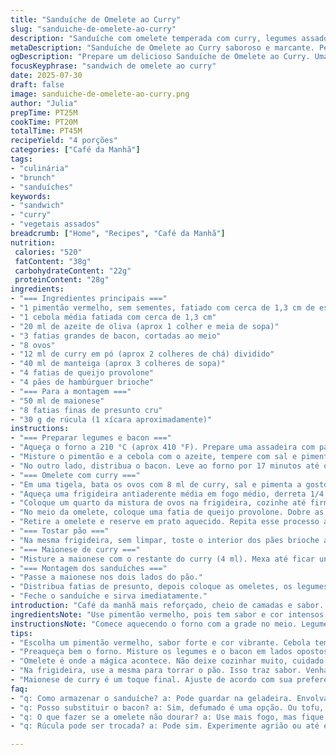 ```yaml
---
title: "Sanduíche de Omelete ao Curry"
slug: "sanduiche-de-omelete-ao-curry"
description: "Sanduíche com omelete temperada com curry, legumes assados, bacon crocante e queijo derretido, montado em pão brioche tostado. Aroma marcado, sabor intenso, combinação de texturas. Ideal para café da manhã reforçado ou brunch. Tempo total em torno de 40 minutos. Sem glúten, sem nozes. Usa ingredientes comuns, toque diferente com curry em maionese. Simples, prático, saboroso."
metaDescription: "Sanduíche de Omelete ao Curry saboroso e marcante. Perfeito para café da manhã ou brunch. Experimente essa combinação única de sabores."
ogDescription: "Prepare um delicioso Sanduíche de Omelete ao Curry. Uma mistura incrível de texturas e sabores. Ideal para qualquer refeição."
focusKeyphrase: "sandwich de omelete ao curry"
date: 2025-07-30
draft: false
image: sanduiche-de-omelete-ao-curry.png
author: "Julia"
prepTime: PT25M
cookTime: PT20M
totalTime: PT45M
recipeYield: "4 porções"
categories: ["Café da Manhã"]
tags:
- "culinária"
- "brunch"
- "sanduíches"
keywords:
- "sandwich"
- "curry"
- "vegetais assados"
breadcrumb: ["Home", "Recipes", "Café da Manhã"]
nutrition: 
 calories: "520"
 fatContent: "38g"
 carbohydrateContent: "22g"
 proteinContent: "28g"
ingredients:
- "=== Ingredientes principais ==="
- "1 pimentão vermelho, sem sementes, fatiado com cerca de 1,3 cm de espessura"
- "1 cebola média fatiada com cerca de 1,3 cm"
- "20 ml de azeite de oliva (aprox 1 colher e meia de sopa)"
- "3 fatias grandes de bacon, cortadas ao meio"
- "8 ovos"
- "12 ml de curry em pó (aprox 2 colheres de chá) dividido"
- "40 ml de manteiga (aprox 3 colheres de sopa)"
- "4 fatias de queijo provolone"
- "4 pães de hambúrguer brioche"
- "=== Para a montagem ==="
- "50 ml de maionese"
- "8 fatias finas de presunto cru"
- "30 g de rúcula (1 xícara aproximadamente)"
instructions:
- "=== Preparar legumes e bacon ==="
- "Aqueça o forno a 210 °C (aprox 410 °F). Prepare uma assadeira com papel manteiga ou forma antiaderente."
- "Misture o pimentão e a cebola com o azeite, tempere com sal e pimenta. Separe a metade da assadeira para colocar os legumes."
- "No outro lado, distribua o bacon. Leve ao forno por 17 minutos até os legumes ficarem macios e o bacon crocante. Retire e deixe escorrer o excesso de gordura, reserve."
- "=== Omelete com curry ==="
- "Em uma tigela, bata os ovos com 8 ml de curry, sal e pimenta a gosto."
- "Aqueça uma frigideira antiaderente média em fogo médio, derreta 1/4 da manteiga."
- "Coloque um quarto da mistura de ovos na frigideira, cozinhe até firmar, mas ainda úmido por cima."
- "No meio da omelete, coloque uma fatia de queijo provolone. Dobre as bordas formando um quadrado envolvendo o queijo."
- "Retire a omelete e reserve em prato aquecido. Repita esse processo até acabar os ovos, manteiga e queijo."
- "=== Tostar pão ==="
- "Na mesma frigideira, sem limpar, toste o interior dos pães brioche até dourar."
- "=== Maionese de curry ==="
- "Misture a maionese com o restante do curry (4 ml). Mexa até ficar uniforme."
- "=== Montagem dos sanduíches ==="
- "Passe a maionese nos dois lados do pão."
- "Distribua fatias de presunto, depois coloque as omeletes, os legumes assados, o bacon e finalize com a rúcula."
- "Feche o sanduíche e sirva imediatamente."
introduction: "Café da manhã mais reforçado, cheio de camadas e sabor. Algo diferente do pão na chapa. Omelete temperada com curry mistura bem com legumes assados e bacon crocante. O queijo derrete, junta tudo. O pão brioche dá uma maciez que casa com o sabor forte do curry e a acidez da rúcula. Não é só um sanduíche qualquer. Tem textura, crocância, um toque de frescor. O segredo está em deixar a omelete quase cremosa, e enrolar com o queijo no meio. A maionese leva também curry, pra dar continuidade ao sabor. Pronto para o brunch, um almoço leve, ou pra quem acorda tarde e quer algo diferente da tapioca ou cuscuz. Sem glúten, sem complicação, combina com café preto forte."
ingredientsNote: "Use pimentão vermelho, pois tem sabor e cor intensos. A cebola pode ser branca ou roxa, escolha a que preferir. O bacon evita usar gordura extra, vai para a assadeira para ficar crocante, use bem pouca para não sobrecarregar no sal. Se preferir, use queijo provolone ao invés da mozzarella padrão para dar um sabor mais marcante. O pão brioche deve ser fresquinho para tostar melhor e garantir maciez. Na maionese, ajuste a quantidade de curry conforme seu gosto – mais curry pode ficar ardido. A rúcula dá uma picância natural, mas pode ser substituída por rúcula selvagem ou agrião. Tudo simples, mas pensado no equilíbrio. Ingredientes escolhidos para textura e sabor, sem mistério."
instructionsNote: "Comece aquecendo o forno com a grade no meio. Legumes e bacon vão juntos na assadeira, mas em lados diferentes para não misturar sabores direto. Aproveite a gordura do bacon para dar sabor na assadeira. Retire deles e seque com papel toalha para evitar excesso de óleo no sanduíche. As omeletes são feitas em quarteirões: 1/4 da manteiga, 1/4 da mistura de ovos, queijo no centro, dobrar para criar um ‘pacote’ cremoso. Não cozinhe demais ou seca demais, tem que ficar molhadinho no meio para derreter o queijo. Toste o pão na mesma frigideira; assim pega sabor dos restos do preparo anterior. A maionese vai aqui com curry para amarrar os sabores. Monte usando camadas – presunto, omelete, legumes, bacon, rúcula. Feche e sirva logo para manter tudo fresco e crocante. Preste atenção nos tempos, pequenos ajustes fazem a diferença no resultado final."
tips:
- "Escolha um pimentão vermelho, sabor forte e cor vibrante. Cebola tem que ser fresca. Pode ser roxa ou branca. Bacon, crocante é a hora, não deve ter excesso de gordura. Use assadeira que não gruda, otimiza limpeza."
- "Preaqueça bem o forno. Misture os legumes e o bacon em lados opostos da assadeira. Assim, cada sabor é preservado. Controle temperatura para não queimar. A gordura do bacon dá aquele sabor especial no final."
- "Omelete é onde a mágica acontece. Não deixe cozinhar muito, cuidado para não ressecar. Cada parte precisa ter sua atenção. Queijo bem derretido dentro é fundamental. Dobre com carinho, forma pacotinho saboroso."
- "Na frigideira, use a mesma para torrar o pão. Isso traz sabor. Venha usar também a gordura do bacon. Tostado por fora, macio por dentro. Importante não usar fogo forte demais, assim não queima rápido."
- "Maionese de curry é um toque final. Ajuste de acordo com sua preferência. Mais curry, mais ardido, menos, suave. Experimente, ajuste, sinta, diferente em cada mordida. Rúcula oferece frescor, mas pode ser substituída."
faq:
- "q: Como armazenar o sanduíche? a: Pode guardar na geladeira. Envolva em papel alumínio, preserva frescor. Melhor se comer logo, mas dura um dia. Para reaquecer, use forno."
- "q: Posso substituir o bacon? a: Sim, defumado é uma opção. Ou tofu, pra versão vegana. Isso muda completamente o sabor, mas ainda assim saboroso."
- "q: O que fazer se a omelete não dourar? a: Use mais fogo, mas fique de olho. Pode demorar mais. Ah, e use mais manteiga, ajuda a dourar rápido. Cuidado pra não queimar."
- "q: Rúcula pode ser trocada? a: Pode sim. Experimente agrião ou até espinafre. Rúcula traz picância própria, mas verde combina bem. Tudo depende do seu gosto, escolha a que preferir."

---
```

